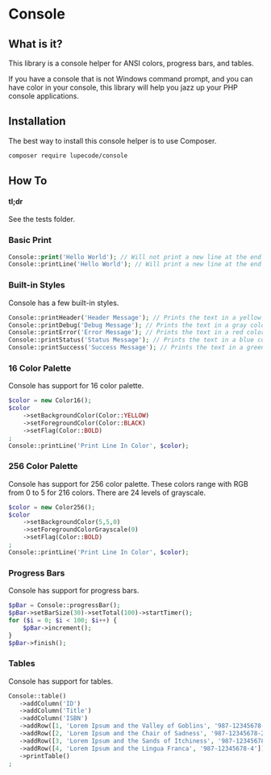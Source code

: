 # Console

## What is it?

This library is a console helper for ANSI colors, progress bars, and tables.

If you have a console that is not Windows command prompt,
and you can have color in your console,
this library will help you jazz up your PHP console applications.

## Installation

The best way to install this console helper is to use Composer.
~~~bash
composer require lupecode/console
~~~

## How To

#### tl;dr
See the tests folder.

### Basic Print

~~~php
Console::print('Hello World'); // Will not print a new line at the end
Console::printLine('Hello World'); // Will print a new line at the end
~~~

### Built-in Styles

Console has a few built-in styles.

~~~php
Console::printHeader('Header Message'); // Prints the text in a yellow box
Console::printDebug('Debug Message'); // Prints the text in a gray color
Console::printError('Error Message'); // Prints the text in a red color
Console::printStatus('Status Message'); // Prints the text in a blue color
Console::printSuccess('Success Message'); // Prints the text in a green color
~~~

### 16 Color Palette

Console has support for 16 color palette.

~~~php
$color = new Color16();
$color
    ->setBackgroundColor(Color::YELLOW)
    ->setForegroundColor(Color::BLACK)
    ->setFlag(Color::BOLD)
;
Console::printLine('Print Line In Color', $color);
~~~

### 256 Color Palette

Console has support for 256 color palette.
These colors range with RGB from 0 to 5 for 216 colors.
There are 24 levels of grayscale.

~~~php
$color = new Color256();
$color
    ->setBackgroundColor(5,5,0)
    ->setForegroundColorGrayscale(0)
    ->setFlag(Color::BOLD)
;
Console::printLine('Print Line In Color', $color);
~~~

### Progress Bars

Console has support for progress bars.

~~~php
$pBar = Console::progressBar();
$pBar->setBarSize(30)->setTotal(100)->startTimer();
for ($i = 0; $i < 100; $i++) {
    $pBar->increment();
}
$pBar->finish();
~~~

### Tables

Console has support for tables.

~~~php
Console::table()
   ->addColumn('ID')
   ->addColumn('Title')
   ->addColumn('ISBN')
   ->addRow([1, 'Lorem Ipsum and the Valley of Goblins', '987-12345678-1'])
   ->addRow([2, 'Lorem Ipsum and the Chair of Sadness', '987-12345678-2'])
   ->addRow([3, 'Lorem Ipsum and the Sands of Itchiness', '987-12345678-3'])
   ->addRow([4, 'Lorem Ipsum and the Lingua Franca', '987-12345678-4'])
   ->printTable()
;
~~~
